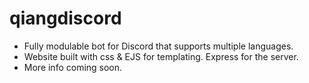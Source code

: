 # qiangdiscord

+ Fully modulable bot for Discord that supports multiple languages.
+ Website built with css & EJS for templating. Express for the server.
+ More info coming soon.
